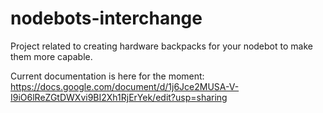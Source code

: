 # nodebots-interchange
Project related to creating hardware backpacks for your nodebot to make them more capable.

Current documentation is here for the moment: https://docs.google.com/document/d/1j6Jce2MUSA-V-I9iO6lReZGtDWXvi9BI2Xh1RjErYek/edit?usp=sharing
